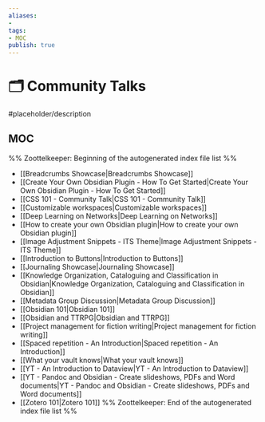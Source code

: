 ```yaml
---
aliases:
- 
tags:
- MOC
publish: true
---
```


# 🗂️ Community Talks

#placeholder/description 

## MOC

%% Zoottelkeeper: Beginning of the autogenerated index file list  %%
-  [[Breadcrumbs Showcase|Breadcrumbs Showcase]]
-  [[Create Your Own Obsidian Plugin - How To Get Started|Create Your Own Obsidian Plugin - How To Get Started]]
-  [[CSS 101 - Community Talk|CSS 101 - Community Talk]]
-  [[Customizable workspaces|Customizable workspaces]]
-  [[Deep Learning on Networks|Deep Learning on Networks]]
-  [[How to create your own Obsidian plugin|How to create your own Obsidian plugin]]
-  [[Image Adjustment Snippets - ITS Theme|Image Adjustment Snippets - ITS Theme]]
-  [[Introduction to Buttons|Introduction to Buttons]]
-  [[Journaling Showcase|Journaling Showcase]]
-  [[Knowledge Organization, Cataloguing and Classification in Obsidian|Knowledge Organization, Cataloguing and Classification in Obsidian]]
-  [[Metadata Group Discussion|Metadata Group Discussion]]
-  [[Obsidian 101|Obsidian 101]]
-  [[Obsidian and TTRPG|Obsidian and TTRPG]]
-  [[Project management for fiction writing|Project management for fiction writing]]
-  [[Spaced repetition - An Introduction|Spaced repetition - An Introduction]]
-  [[What your vault knows|What your vault knows]]
-  [[YT - An Introduction to Dataview|YT - An Introduction to Dataview]]
-  [[YT - Pandoc and Obsidian - Create slideshows, PDFs and Word documents|YT - Pandoc and Obsidian - Create slideshows, PDFs and Word documents]]
-  [[Zotero 101|Zotero 101]]
%% Zoottelkeeper: End of the autogenerated index file list  %%
